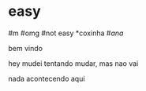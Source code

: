 # easy
#m
#omg
#not easy
*coxinha
#*ana*

bem vindo

 hey mudei
 tentando mudar, mas nao vai
 
 nada acontecendo aqui